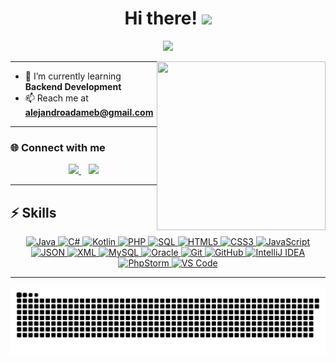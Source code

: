 <h1 align="center"> Hi there! <img src="https://raw.githubusercontent.com/MartinHeinz/MartinHeinz/master/wave.gif" width="40px"> </h1>

<p align="center">
  <img src="https://readme-typing-svg.herokuapp.com?color=%2336BCF7&size=25&center=true&vCenter=true&width=433&height=75&lines=I'm+Alejandro+Adame+Barriga;">
</p>

<img align="right" src="https://media.giphy.com/media/QvpqTCiEcwtvx6wwJK/giphy.gif" width="270" height="270" frameBorder="0" class="giphy-embed" allowFullScreen></img>

---

- 🌱 I’m currently learning **Backend Development**  
- 📫 Reach me at **alejandroadameb@gmail.com**  

---

### 🌐 Connect with me
<p align="center">
  <a href="mailto:alejandroadameb@gmail.com" target="_blank">
    <img src="https://img.shields.io/badge/Gmail-D14836?style=for-the-badge&logo=gmail&logoColor=white">
  </a>&nbsp;&nbsp;
  <a href="https://www.linkedin.com/in/alejandro-adame-/" target="_blank">
    <img src="https://img.shields.io/badge/linkedin-%230077B5.svg?style=for-the-badge&logo=linkedin&logoColor=white">
  </a>
</p>

---

## ⚡ Skills  
<p align="center">

<!-- Programming Languages -->
<a href="https://www.java.com/" target="_blank">
  <img alt="Java" src="https://img.shields.io/badge/Java-ED8B00?style=for-the-badge&logo=openjdk&logoColor=white">
</a>
<a href="https://learn.microsoft.com/en-us/dotnet/csharp/" target="_blank">
  <img alt="C#" src="https://img.shields.io/badge/C%23-239120?style=for-the-badge&logo=c-sharp&logoColor=white">
</a>
<a href="https://kotlinlang.org/" target="_blank">
  <img alt="Kotlin" src="https://img.shields.io/badge/Kotlin-0095D5?style=for-the-badge&logo=kotlin&logoColor=white">
</a>
<a href="https://www.php.net/" target="_blank">
  <img alt="PHP" src="https://img.shields.io/badge/PHP-777BB4?style=for-the-badge&logo=php&logoColor=white">
</a>
<a href="https://www.w3schools.com/sql/" target="_blank">
  <img alt="SQL" src="https://img.shields.io/badge/SQL-CC2927?style=for-the-badge&logo=databricks&logoColor=white">
</a>

<!-- Web Development -->
<a href="https://developer.mozilla.org/en-US/docs/Web/HTML" target="_blank">
  <img alt="HTML5" src="https://img.shields.io/badge/HTML5-E34F26?style=for-the-badge&logo=html5&logoColor=white">
</a>
<a href="https://developer.mozilla.org/en-US/docs/Web/CSS" target="_blank">
  <img alt="CSS3" src="https://img.shields.io/badge/CSS3-1572B6?style=for-the-badge&logo=css3&logoColor=white">
</a>
<a href="https://developer.mozilla.org/en-US/docs/Web/JavaScript" target="_blank">
  <img alt="JavaScript" src="https://img.shields.io/badge/JavaScript-F7DF1E?style=for-the-badge&logo=javascript&logoColor=black">
</a>
<a href="https://www.json.org/json-en.html" target="_blank">
  <img alt="JSON" src="https://img.shields.io/badge/JSON-000000?style=for-the-badge&logo=json&logoColor=white">
</a>
<a href="https://www.w3.org/XML/" target="_blank">
  <img alt="XML" src="https://img.shields.io/badge/XML-005C84?style=for-the-badge&logo=w3c&logoColor=white">
</a>

<!-- Databases -->
<a href="https://www.mysql.com/" target="_blank">
  <img alt="MySQL" src="https://img.shields.io/badge/MySQL-4479A1?style=for-the-badge&logo=mysql&logoColor=white">
</a>
<a href="https://www.oracle.com/database/" target="_blank">
  <img alt="Oracle" src="https://img.shields.io/badge/Oracle-F80000?style=for-the-badge&logo=oracle&logoColor=white">
</a>

<!-- Tools -->
<a href="https://git-scm.com/" target="_blank">
  <img alt="Git" src="https://img.shields.io/badge/Git-F05032?style=for-the-badge&logo=git&logoColor=white">
</a>
<a href="https://github.com/" target="_blank">
  <img alt="GitHub" src="https://img.shields.io/badge/GitHub-181717?style=for-the-badge&logo=github&logoColor=white">
</a>
<a href="https://www.jetbrains.com/idea/" target="_blank">
  <img alt="IntelliJ IDEA" src="https://img.shields.io/badge/IntelliJ_IDEA-000000?style=for-the-badge&logo=intellij-idea&logoColor=white">
</a>
<a href="https://www.jetbrains.com/phpstorm/" target="_blank">
  <img alt="PhpStorm" src="https://img.shields.io/badge/PhpStorm-000000?style=for-the-badge&logo=phpstorm&logoColor=white">
</a>
<a href="https://code.visualstudio.com/" target="_blank">
  <img alt="VS Code" src="https://img.shields.io/badge/VS%20Code-007ACC?style=for-the-badge&logo=visual-studio-code&logoColor=white">
</a>

</p>

---

![snake gif](https://github.com/TekyaygilFethi/TekyaygilFethi/blob/output/github-contribution-grid-snake.svg)
